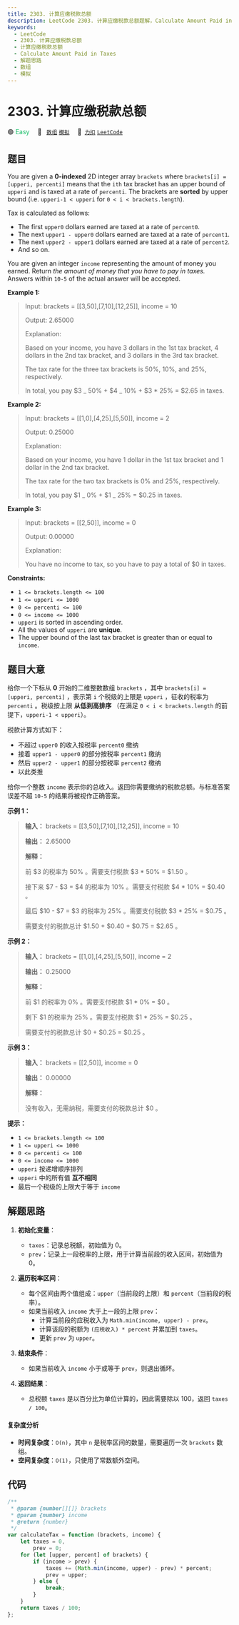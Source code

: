 ```yaml
---
title: 2303. 计算应缴税款总额
description: LeetCode 2303. 计算应缴税款总额题解，Calculate Amount Paid in Taxes，包含解题思路、复杂度分析以及完整的 JavaScript 代码实现。
keywords:
  - LeetCode
  - 2303. 计算应缴税款总额
  - 计算应缴税款总额
  - Calculate Amount Paid in Taxes
  - 解题思路
  - 数组
  - 模拟
---
```


# 2303. 计算应缴税款总额

🟢 <font color=#15bd66>Easy</font>&emsp; 🔖&ensp; [`数组`](/tag/array.md) [`模拟`](/tag/simulation.md)&emsp; 🔗&ensp;[`力扣`](https://leetcode.cn/problems/calculate-amount-paid-in-taxes) [`LeetCode`](https://leetcode.com/problems/calculate-amount-paid-in-taxes)

## 题目

You are given a **0-indexed** 2D integer array `brackets` where `brackets[i] =
[upperi, percenti]` means that the `ith` tax bracket has an upper bound of
`upperi` and is taxed at a rate of `percenti`. The brackets are **sorted** by
upper bound (i.e. `upperi-1 < upperi` for `0 < i < brackets.length`).

Tax is calculated as follows:

- The first `upper0` dollars earned are taxed at a rate of `percent0`.
- The next `upper1 - upper0` dollars earned are taxed at a rate of `percent1`.
- The next `upper2 - upper1` dollars earned are taxed at a rate of `percent2`.
- And so on.

You are given an integer `income` representing the amount of money you earned.
Return _the amount of money that you have to pay in taxes._ Answers within
`10-5` of the actual answer will be accepted.

**Example 1:**

> Input: brackets = [[3,50],[7,10],[12,25]], income = 10
>
> Output: 2.65000
>
> Explanation:
>
> Based on your income, you have 3 dollars in the 1st tax bracket, 4 dollars in the 2nd tax bracket, and 3 dollars in the 3rd tax bracket.
>
> The tax rate for the three tax brackets is 50%, 10%, and 25%, respectively.
>
> In total, you pay $3 _ 50% + $4 _ 10% + $3 \* 25% = $2.65 in taxes.

**Example 2:**

> Input: brackets = [[1,0],[4,25],[5,50]], income = 2
>
> Output: 0.25000
>
> Explanation:
>
> Based on your income, you have 1 dollar in the 1st tax bracket and 1 dollar in the 2nd tax bracket.
>
> The tax rate for the two tax brackets is 0% and 25%, respectively.
>
> In total, you pay $1 _ 0% + $1 _ 25% = $0.25 in taxes.

**Example 3:**

> Input: brackets = [[2,50]], income = 0
>
> Output: 0.00000
>
> Explanation:
>
> You have no income to tax, so you have to pay a total of $0 in taxes.

**Constraints:**

- `1 <= brackets.length <= 100`
- `1 <= upperi <= 1000`
- `0 <= percenti <= 100`
- `0 <= income <= 1000`
- `upperi` is sorted in ascending order.
- All the values of `upperi` are **unique**.
- The upper bound of the last tax bracket is greater than or equal to `income`.

## 题目大意

给你一个下标从 **0** 开始的二维整数数组 `brackets` ，其中 `brackets[i] = [upperi, percenti]` ，表示第
`i` 个税级的上限是 `upperi` ，征收的税率为 `percenti` 。税级按上限 **从低到高排序** （在满足 `0 < i < brackets.length` 的前提下，`upperi-1 < upperi`）。

税款计算方式如下：

- 不超过 `upper0` 的收入按税率 `percent0` 缴纳
- 接着 `upper1 - upper0` 的部分按税率 `percent1` 缴纳
- 然后 `upper2 - upper1` 的部分按税率 `percent2` 缴纳
- 以此类推

给你一个整数 `income` 表示你的总收入。返回你需要缴纳的税款总额。与标准答案误差不超 `10-5` 的结果将被视作正确答案。

**示例 1：**

> **输入：** brackets = [[3,50],[7,10],[12,25]], income = 10
>
> **输出：** 2.65000
>
> **解释：**
>
> 前 $3 的税率为 50% 。需要支付税款 $3 \* 50% = $1.50 。
>
> 接下来 $7 - $3 = $4 的税率为 10% 。需要支付税款 $4 \* 10% = $0.40 。
>
> 最后 $10 - $7 = $3 的税率为 25% 。需要支付税款 $3 \* 25% = $0.75 。
>
> 需要支付的税款总计 $1.50 + $0.40 + $0.75 = $2.65 。

**示例 2：**

> **输入：** brackets = [[1,0],[4,25],[5,50]], income = 2
>
> **输出：** 0.25000
>
> **解释：**
>
> 前 $1 的税率为 0% 。需要支付税款 $1 \* 0% = $0 。
>
> 剩下 $1 的税率为 25% 。需要支付税款 $1 \* 25% = $0.25 。
>
> 需要支付的税款总计 $0 + $0.25 = $0.25 。

**示例 3：**

> **输入：** brackets = [[2,50]], income = 0
>
> **输出：** 0.00000
>
> **解释：**
>
> 没有收入，无需纳税，需要支付的税款总计 $0 。

**提示：**

- `1 <= brackets.length <= 100`
- `1 <= upperi <= 1000`
- `0 <= percenti <= 100`
- `0 <= income <= 1000`
- `upperi` 按递增顺序排列
- `upperi` 中的所有值 **互不相同**
- 最后一个税级的上限大于等于 `income`

## 解题思路

1. **初始化变量**：

   - `taxes`：记录总税额，初始值为 0。
   - `prev`：记录上一段税率的上限，用于计算当前段的收入区间，初始值为 0。

2. **遍历税率区间**：

   - 每个区间由两个值组成：`upper`（当前段的上限）和 `percent`（当前段的税率）。
   - 如果当前收入 `income` 大于上一段的上限 `prev`：
     - 计算当前段的应税收入为 `Math.min(income, upper) - prev`。
     - 计算该段的税额为 `(应税收入) * percent` 并累加到 `taxes`。
     - 更新 `prev` 为 `upper`。

3. **结束条件**：

   - 如果当前收入 `income` 小于或等于 `prev`，则退出循环。

4. **返回结果**：
   - 总税额 `taxes` 是以百分比为单位计算的，因此需要除以 100，返回 `taxes / 100`。

#### 复杂度分析

- **时间复杂度**：`O(n)`，其中 `n` 是税率区间的数量，需要遍历一次 `brackets` 数组。
- **空间复杂度**：`O(1)`，只使用了常数额外空间。

## 代码

```javascript
/**
 * @param {number[][]} brackets
 * @param {number} income
 * @return {number}
 */
var calculateTax = function (brackets, income) {
	let taxes = 0,
		prev = 0;
	for (let [upper, percent] of brackets) {
		if (income > prev) {
			taxes += (Math.min(income, upper) - prev) * percent;
			prev = upper;
		} else {
			break;
		}
	}
	return taxes / 100;
};
```
